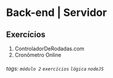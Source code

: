 # Back-end | Servidor

## Exercícios

1. ControladorDeRodadas.com
2. Cronômetro Online

###### tags: `módulo 2` `exercícios` `lógica` `nodeJS`
